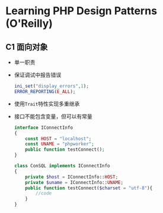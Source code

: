 # Learning PHP Design Patterns (O'Reilly)

## C1 面向对象

- 单一职责

- 保证调试中报告错误
  ```php
  ini_set("display_errors",1);
  ERROR_REPORTING(E_ALL);
  ```

- 使用`Trait`特性实现多重继承

- 接口不能包含变量，但可以有常量

  ```php
  interface IConnectInfo
  {
      const HOST = "localhost";
      const UNAME = "phpworker";
      public function testConnect();
  }
  
  class ConSQL implements IConnectInfo
  {
      private $host = IConnectInfo::HOST;
      private $uname = IConnectInfo::UNAME;
      public function testConnect($charset = "utf-8"){
          //code
      }
  }
  ```

  
